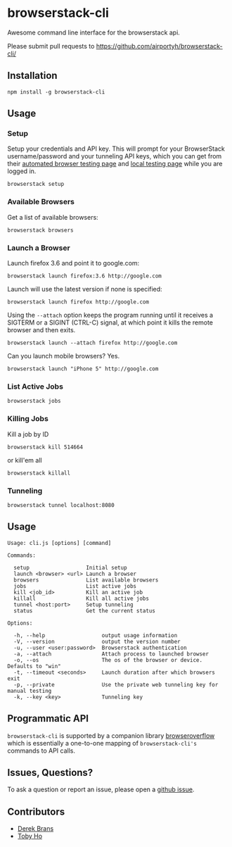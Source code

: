 browserstack-cli
================

Awesome command line interface for the browserstack api.

Please submit pull requests to https://github.com/airportyh/browserstack-cli/

## Installation

    npm install -g browserstack-cli

## Usage

### Setup

Setup your credentials and API key. This will prompt for your BrowserStack username/password and your tunneling API keys, which you can get from their [automated browser testing page](http://www.browserstack.com/automated-browser-testing-api) and [local testing page](http://www.browserstack.com/local-testing#cmd-tunnel) while you are logged in.

    browserstack setup

### Available Browsers

Get a list of available browsers:

    browserstack browsers

### Launch a Browser

Launch firefox 3.6 and point it to google.com:

    browserstack launch firefox:3.6 http://google.com

Launch will use the latest version if none is specified:

    browserstack launch firefox http://google.com

Using the ``--attach`` option keeps the program running until it receives a SIGTERM or a SIGINT (CTRL-C) signal, at which point it kills the remote browser and then exits.

    browserstack launch --attach firefox http://google.com

Can you launch mobile browsers? Yes.

    browserstack launch "iPhone 5" http://google.com

### List Active Jobs

    browserstack jobs

### Killing Jobs

Kill a job by ID

    browserstack kill 514664

or kill'em all

    browserstack killall

### Tunneling

    browserstack tunnel localhost:8080

## Usage

    Usage: cli.js [options] [command]

    Commands:

      setup                  Initial setup
      launch <browser> <url> Launch a browser
      browsers               List available browsers
      jobs                   List active jobs
      kill <job_id>          Kill an active job
      killall                Kill all active jobs
      tunnel <host:port>     Setup tunneling
      status                 Get the current status

    Options:

      -h, --help                  output usage information
      -V, --version               output the version number
      -u, --user <user:password>  Browserstack authentication
      -a, --attach                Attach process to launched browser
      -o, --os                    The os of the browser or device. Defaults to "win"
      -t, --timeout <seconds>     Launch duration after which browsers exit
      -p, --private               Use the private web tunneling key for manual testing
      -k, --key <key>             Tunneling key

## Programmatic API

`browserstack-cli` is supported by a companion library [browseroverflow](https://github.com/airportyh/browseroverflow) which is essentially a one-to-one mapping of `browserstack-cli's` commands to API calls.

## Issues, Questions?

To ask a question or report an issue, please open a [github issue](https://github.com/airportyh/browserstack-cli/issues/new).

## Contributors

* [Derek Brans](http://github.com/dbrans)
* [Toby Ho](http://github.com/airportyh)
